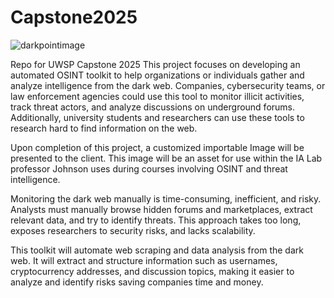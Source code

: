# Capstone2025

![darkpointimage](https://github.com/user-attachments/assets/7629ecaf-2167-4561-a4c7-c3d36067adef)


Repo for UWSP Capstone 2025 
This project focuses on developing an automated OSINT toolkit to help organizations or individuals gather and analyze intelligence from the dark web. Companies, cybersecurity teams, or law enforcement agencies could use this tool to monitor illicit activities, track threat actors, and analyze discussions on underground forums. Additionally, university students and researchers can use these tools to research hard to find information on the web. 

Upon completion of this project, a customized importable Image will be presented to the client. This image will be an asset for use within the IA Lab professor Johnson uses during courses involving OSINT and threat intelligence. 

Monitoring the dark web manually is time-consuming, inefficient, and risky. Analysts must manually browse hidden forums and marketplaces, extract relevant data, and try to identify threats. This approach takes too long, exposes researchers to security risks, and lacks scalability.  

This toolkit will automate web scraping and data analysis from the dark web. It will extract and structure information such as usernames, cryptocurrency addresses, and discussion topics, making it easier to analyze and identify risks saving companies time and money.  
